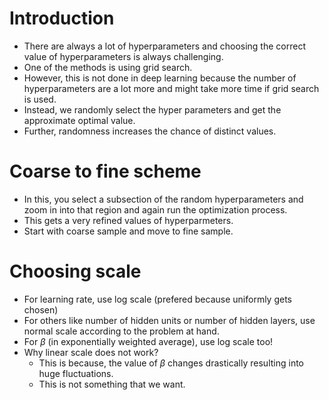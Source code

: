 # Introduction
* There are always a lot of hyperparameters and choosing the correct value of hyperparameters is always challenging.
* One of the methods is using grid search.
* However, this is not done in deep learning because the number of hyperparameters are a lot more and might take more time if grid search is used.
* Instead, we randomly select the hyper parameters and get the approximate optimal value.
* Further, randomness increases the chance of distinct values.

# Coarse to fine scheme
* In this, you select a subsection of the random hyperparameters and zoom in into that region and again run the optimization process.
* This gets a very refined values of hyperparmeters.
* Start with coarse sample and move to fine sample.

# Choosing scale
* For learning rate, use log scale (prefered because uniformly gets chosen)
* For others like number of hidden units or number of hidden layers, use normal scale according to the problem at hand.
* For $\beta$ (in exponentially weighted average), use log scale too!
* Why linear scale does not work?
    * This is because, the value of $\beta$ changes drastically resulting into huge fluctuations.
    * This is not something that we want.